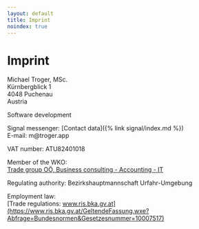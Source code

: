 ```yaml
---
layout: default
title: Imprint
noindex: true
---
```

# Imprint

Michael Troger, MSc.  
Kürnbergblick 1  
4048 Puchenau  
Austria  
  
Software development 
  
Signal messenger: [Contact data]({% link signal/index.md %})    
E-mail: &#109;&#64;&#116;&#114;&#111;&#103;&#101;&#114;&#46;&#97;&#112;&#112;  
  
VAT number: ATU82401018  
  
Member of the WKO:  
[Trade group OÖ, Business consulting - Accounting - IT](https://firmen.wko.at/michael-troger/oberösterreich/?firmaid=993ab01c-72c8-4943-8355-31b67b78de6c)  
  
Regulating authority: Bezirkshauptmannschaft Urfahr-Umgebung  
  
Employment law:  
[Trade regulations: www.ris.bka.gv.at](https://www.ris.bka.gv.at/GeltendeFassung.wxe?Abfrage=Bundesnormen&Gesetzesnummer=10007517)  
